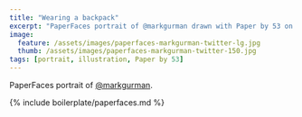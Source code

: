 ```yaml
---
title: "Wearing a backpack"
excerpt: "PaperFaces portrait of @markgurman drawn with Paper by 53 on an iPad."
image: 
  feature: /assets/images/paperfaces-markgurman-twitter-lg.jpg
  thumb: /assets/images/paperfaces-markgurman-twitter-150.jpg
tags: [portrait, illustration, Paper by 53]
---
```


PaperFaces portrait of [@markgurman](http://twitter.com/markgurman).

{% include boilerplate/paperfaces.md %}